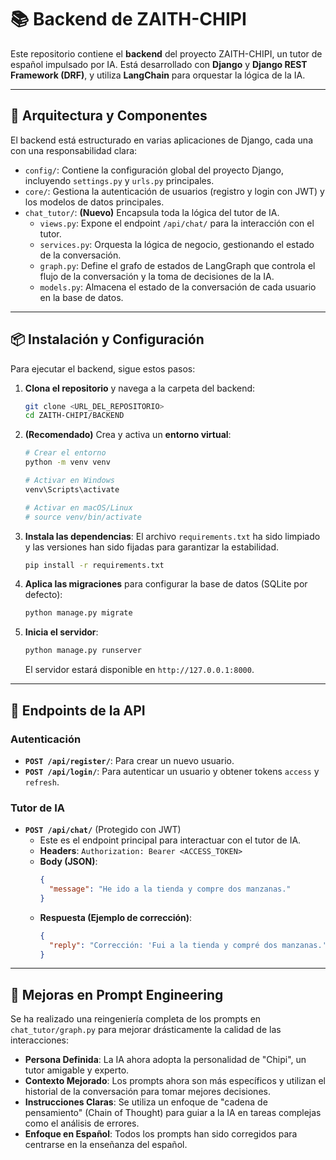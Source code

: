 # 📚 Backend de ZAITH-CHIPI

Este repositorio contiene el **backend** del proyecto ZAITH-CHIPI, un tutor de español impulsado por IA. Está desarrollado con **Django** y **Django REST Framework (DRF)**, y utiliza **LangChain** para orquestar la lógica de la IA.

---

## 🚀 Arquitectura y Componentes

El backend está estructurado en varias aplicaciones de Django, cada una con una responsabilidad clara:

-   `config/`: Contiene la configuración global del proyecto Django, incluyendo `settings.py` y `urls.py` principales.
-   `core/`: Gestiona la autenticación de usuarios (registro y login con JWT) y los modelos de datos principales.
-   `chat_tutor/`: **(Nuevo)** Encapsula toda la lógica del tutor de IA.
    -   `views.py`: Expone el endpoint `/api/chat/` para la interacción con el tutor.
    -   `services.py`: Orquesta la lógica de negocio, gestionando el estado de la conversación.
    -   `graph.py`: Define el grafo de estados de LangGraph que controla el flujo de la conversación y la toma de decisiones de la IA.
    -   `models.py`: Almacena el estado de la conversación de cada usuario en la base de datos.

---

## 📦 Instalación y Configuración

Para ejecutar el backend, sigue estos pasos:

1.  **Clona el repositorio** y navega a la carpeta del backend:
    ```sh
    git clone <URL_DEL_REPOSITORIO>
    cd ZAITH-CHIPI/BACKEND
    ```

2.  **(Recomendado)** Crea y activa un **entorno virtual**:
    ```sh
    # Crear el entorno
    python -m venv venv

    # Activar en Windows
    venv\Scripts\activate

    # Activar en macOS/Linux
    # source venv/bin/activate
    ```

3.  **Instala las dependencias**:
    El archivo `requirements.txt` ha sido limpiado y las versiones han sido fijadas para garantizar la estabilidad.
    ```sh
    pip install -r requirements.txt
    ```

4.  **Aplica las migraciones** para configurar la base de datos (SQLite por defecto):
    ```sh
    python manage.py migrate
    ```

5.  **Inicia el servidor**:
    ```sh
    python manage.py runserver
    ```
    El servidor estará disponible en `http://127.0.0.1:8000`.

---

## 🔑 Endpoints de la API

### Autenticación

-   **`POST /api/register/`**: Para crear un nuevo usuario.
-   **`POST /api/login/`**: Para autenticar un usuario y obtener tokens `access` y `refresh`.

### Tutor de IA

-   **`POST /api/chat/`** (Protegido con JWT)
    -   Este es el endpoint principal para interactuar con el tutor de IA.
    -   **Headers**: `Authorization: Bearer <ACCESS_TOKEN>`
    -   **Body (JSON)**:
        ```json
        {
          "message": "He ido a la tienda y compre dos manzanas."
        }
        ```
    -   **Respuesta (Ejemplo de corrección)**:
        ```json
        {
          "reply": "Corrección: 'Fui a la tienda y compré dos manzanas.'\n\n**Regla:** En español, para acciones pasadas y terminadas, usamos el Pretérito Perfecto Simple (como 'fui' y 'compré') en lugar del Pretérito Perfecto Compuesto ('he ido').\n\n**Práctica:** Completa la frase: Ayer, yo ___ al cine. (ir)"
        }
        ```

---

## 🧠 Mejoras en Prompt Engineering

Se ha realizado una reingeniería completa de los prompts en `chat_tutor/graph.py` para mejorar drásticamente la calidad de las interacciones:

-   **Persona Definida**: La IA ahora adopta la personalidad de "Chipi", un tutor amigable y experto.
-   **Contexto Mejorado**: Los prompts ahora son más específicos y utilizan el historial de la conversación para tomar mejores decisiones.
-   **Instrucciones Claras**: Se utiliza un enfoque de "cadena de pensamiento" (Chain of Thought) para guiar a la IA en tareas complejas como el análisis de errores.
-   **Enfoque en Español**: Todos los prompts han sido corregidos para centrarse en la enseñanza del español.
